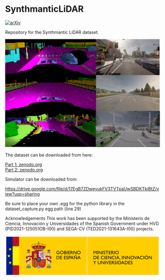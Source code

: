 # SynthmanticLiDAR
[![arXiv](https://img.shields.io/badge/arXiv-2501.19035-b31b1b.svg)](https://arxiv.org/abs/2501.19035)

Repository for the Synthmantic LiDAR dataset. 

![alt text](figures/scene_samples.png)

The dataset can be downloaded from here: 

[Part 1: zenodo.org ](https://zenodo.org/records/10618614?token=eyJhbGciOiJIUzUxMiJ9.eyJpZCI6ImE4YWVmYWI2LTc5MTktNDlmMy05MTQ2LTllNDQzNDhlYjUwMCIsImRhdGEiOnt9LCJyYW5kb20iOiIzMWY4YzEwZGU4M2ZkNTFkMTc0M2U4YTU4NWFlNjdiZiJ9.RRGv5vntegkhqYEzDD802DihT8ZSzagiWtXmIkQkzJ0R0xax9JlCIQkoRbIc7bDXoTvoUA6amIwyv1OXRRFMlA)  
[Part 2: zenodo.org ](https://zenodo.org/records/10629943?token=eyJhbGciOiJIUzUxMiJ9.eyJpZCI6ImNjNGVhYWFlLWFmYTgtNGRhYS05ZDM3LWU0MDA4NzI1M2ExNyIsImRhdGEiOnt9LCJyYW5kb20iOiI2OGMyMjk2YTI4YzU3MjVjZDU1ODU3NWFkNWFkNDQ1MSJ9.nQWkVzZ-98mbHLkYT5wE2zVlXRjCnJN7diCRieNIyqe6UYJtMi5Kcf6P0T4_ZnkoFKkSALmqHpFCC333WUplVw)

Simulator can be downloaded from:

https://drive.google.com/file/d/17EgB7ZDweyukFV3TVTpaUwSBDKTkiBtZ/view?usp=sharing

Be sure to place your own .egg for the python library in the dataset_capture.py egg path (line 29)

Acknowledgements
This work has been supported by the Ministerio de Ciencia, Innovación y Universidades of the Spanish Government under HVD (PID2021-125051OB-I00) and SEGA-CV (TED2021-131643A-I00) projects.

![This work has been supported by the Ministerio de Ciencia, Innovación y Universidades of the Spanish Government](figures/Logo_Ministerio.png)

